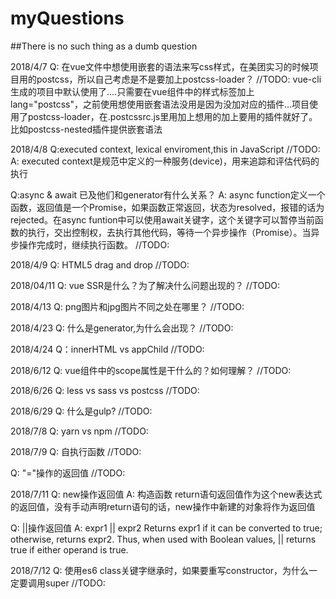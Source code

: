 # myQuestions
##There is no such thing as a dumb question

2018/4/7
Q: 在vue文件中想使用嵌套的语法来写css样式，在美团实习的时候项目用的postcss，所以自己考虑是不是要加上postcss-loader？
//TODO: vue-cli生成的项目中默认使用了....只需要在vue组件中的样式标签加上lang="postcss"，之前使用想使用嵌套语法没用是因为没加对应的插件...项目使用了postcss-loader，在.postcssrc.js里用加上想用的加上要用的插件就好了。比如postcss-nested插件提供嵌套语法

2018/4/8
Q:executed context, lexical enviroment,this in JavaScript
//TODO:
A: executed context是规范中定义的一种服务(device)，用来追踪和评估代码的执行

Q:async & await 已及他们和generator有什么关系？
A: async function定义一个函数，返回值是一个Promise，如果函数正常返回，状态为resolved，报错的话为rejected。在async funtion中可以使用await关键字，这个关键字可以暂停当前函数的执行，交出控制权，去执行其他代码，等待一个异步操作（Promise）。当异步操作完成时，继续执行函数。
//TODO:

2018/4/9
Q: HTML5 drag and drop
//TODO:

2018/04/11
Q: vue SSR是什么？为了解决什么问题出现的？
//TODO:

2018/4/13
Q: png图片和jpg图片不同之处在哪里？
//TODO:

2018/4/23
Q: 什么是generator,为什么会出现？
//TODO:

2018/4/24
Q：innerHTML vs appChild
//TODO:


2018/6/12
Q: vue组件中的scope属性是干什么的？如何理解？
//TODO:

2018/6/26
Q: less vs sass vs postcss
//TODO:

2018/6/29
Q: 什么是gulp?
//TODO:

2018/7/8
Q: yarn vs npm
//TODO:

2018/7/9
Q: 自执行函数
//TODO:

Q: "="操作的返回值
//TODO:

2018/7/11
Q: new操作返回值
A: 构造函数 return语句返回值作为这个new表达式的返回值，没有手动声明return语句的话，new操作中新建的对象将作为返回值

Q: ||操作返回值
A: 
expr1 || expr2
Returns expr1 if it can be converted to true; otherwise, returns expr2. Thus, when used with Boolean values, || returns true if either operand is true.

2018/7/12
Q: 使用es6 class关键字继承时，如果要重写constructor，为什么一定要调用super
//TODO:
